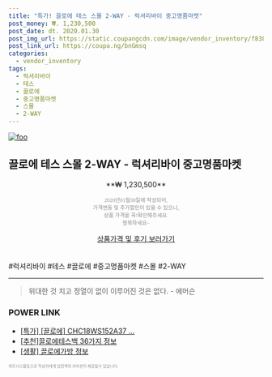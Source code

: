 ```yaml
--- 
title: "특가! 끌로에 테스 스몰 2-WAY - 럭셔리바이 중고명품마켓" 
post_money: ₩. 1,230,500 
post_date: dt. 2020.01.30 
post_img_url: https://static.coupangcdn.com/image/vendor_inventory/f838/9c1651c11747a8c2e3e2c2aea1a200e8d1b2bf1bce33c80fa067bbdce3cb.jpg 
post_link_url: https://coupa.ng/bnGmsq 
categories: 
  - vendor_inventory 
tags: 
  - 럭셔리바이 
  - 테스 
  - 끌로에 
  - 중고명품마켓 
  - 스몰 
  - 2-WAY 
--- 
```

[![foo](https://static.coupangcdn.com/image/vendor_inventory/f838/9c1651c11747a8c2e3e2c2aea1a200e8d1b2bf1bce33c80fa067bbdce3cb.jpg)](https://coupa.ng/bnGmsq) 

## 끌로에 테스 스몰 2-WAY - 럭셔리바이 중고명품마켓 
<p style="text-align: center;">**₩ 1,230,500**</p> 
<p style="text-align: center;"><span style="color: #898c8f; font-family: Georgia,Times,serif; font-size: 0.75em;">2020년01월30일에 작성되어, <br>가격변동 및 추가할인이 있을 수 있으니,<br> 상품 가격을 꼭!확인해주세요.<br>행복하세요~</span> 
</p>	 
<div markdown="0" style="text-align: center;"><a href="https://coupa.ng/bnGmsq" class="btn btn--success">상품가격 및 후기 보러가기</a></div> 
<br><br> 
  #럭셔리바이 #테스 #끌로에 #중고명품마켓 #스몰 #2-WAY 
<hr> 

> 위대한 것 치고 정열이 없이 이루어진 것은 없다. - 에머슨 


### POWER LINK

* <a href="https://blog.naver.com/santokki14/221790339908" target="_blank">[특가] [끌로에] CHC18WS152A37 ...</a>
* <a href="https://blog.naver.com/fasyy4321/221789759422" target="_blank">[추천]끌로에테스백 36가지 정보</a>
* <a href="https://blog.naver.com/sakai111/221762412961" target="_blank"> [생활] 끌로에가방 정보 </a>

<span style="color: #898c8f; font-family: Georgia,Times,serif; font-size: 0.55em;">파트너스활동으로 작성자에게 일정액의 커미션이 제공될수 있습니다.</span> 
